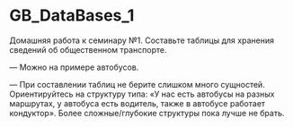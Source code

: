 # GB_DataBases_1

Домашняя работа к семинару №1. Составьте таблицы для хранения сведений об общественном транспорте.

— Можно на примере автобусов.

— При составлении таблиц не берите слишком много сущностей. Ориентируйтесь на структуру типа: «У нас есть автобусы на разных маршрутах, у автобуса есть водитель, также в автобусе работает кондуктор». Более сложные/глубокие структуры пока лучше не брать.
